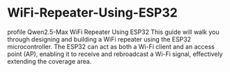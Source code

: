 # WiFi-Repeater-Using-ESP32
profile Qwen2.5-Max WiFi Repeater Using ESP32 This guide will walk you through designing and building a WiFi repeater using the ESP32 microcontroller. The ESP32 can act as both a Wi-Fi client and an access point (AP), enabling it to receive and rebroadcast a Wi-Fi signal, effectively extending the coverage area.

